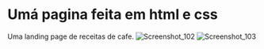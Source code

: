 # Umá pagina feita em html e css
Uma landing page de receitas de cafe.
![Screenshot_102](https://github.com/messiaspichaujr/Receitas-de-cafe/assets/125512149/e405618d-8fcf-459b-8746-de3bca9bf378)
![Screenshot_103](https://github.com/messiaspichaujr/Receitas-de-cafe/assets/125512149/23915e6a-a9b8-473e-b790-0827e2638efb)
